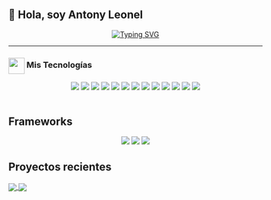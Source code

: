 ## 👋 Hola, soy Antony Leonel

<p align="center">
  <a href="https://github.com/DenverCoder1/readme-typing-svg">
    <img src="https://readme-typing-svg.herokuapp.com?font=IBM+Plex+Sans&size=22&color=58A6FF&center=true&vCenter=true&lines=Bienvenido+a+mi+perfil+de+GitHub!;Soy+Desarrollador+Frontend+Hondureño;Con+más+de+2+años+de+experiencia;Apasionado+por+la+web+y+la+tecnología" alt="Typing SVG" />
  </a>
</p>

---

### <img src="https://media2.giphy.com/media/QssGEmpkyEOhBCb7e1/giphy.gif" width="32px" style="vertical-align:middle" /> Mis Tecnologías 
<!-- Tecnologías -->


<div align="center">
  
  <img src="https://img.shields.io/badge/Blender-F5792A?style=for-the-badge&logo=blender&logoColor=white" />
  <img src="https://img.shields.io/badge/Clerk-3E1EDE?style=for-the-badge&logo=clerk&logoColor=white" />
  <img src="https://img.shields.io/badge/CSS%20-%231572B6.svg?style=for-the-badge&logo=css3&logoColor=white" />
  <img src="https://img.shields.io/badge/Firebase-FFCA28?style=for-the-badge&logo=firebase&logoColor=black" />
  <img src="https://img.shields.io/badge/Git-F05032?style=for-the-badge&logo=git&logoColor=white" />
  <img src="https://img.shields.io/badge/GitHub-181717?style=for-the-badge&logo=github&logoColor=white" />
  <img src="https://img.shields.io/badge/HTML5%20-%23E34F26.svg?style=for-the-badge&logo=html5&logoColor=white" />
  <img src="https://img.shields.io/badge/JavaScript%20-%23F7DF1E.svg?style=for-the-badge&logo=javascript&logoColor=black" />
  <img src="https://img.shields.io/badge/Node.js-339933?style=for-the-badge&logo=nodedotjs&logoColor=white" />
  <img src="https://img.shields.io/badge/Photoshop-31A8FF?style=for-the-badge&logo=adobephotoshop&logoColor=white" />
  <img src="https://img.shields.io/badge/Supabase-3FCF8E?style=for-the-badge&logo=supabase&logoColor=white" />
  <img src="https://img.shields.io/badge/Three.js-000000?style=for-the-badge&logo=three.js&logoColor=white" />
  <img src="https://img.shields.io/badge/TypeScript-3178C6?style=for-the-badge&logo=typescript&logoColor=white" />

</div>

<br/>

<!-- Frameworks -->
<h2>Frameworks</h2>
<div align="center">

  <img src="https://img.shields.io/badge/Astro%20-%23FF6600.svg?style=for-the-badge&logo=astro&logoColor=white" />
  <img src="https://img.shields.io/badge/Next.js-000000?style=for-the-badge&logo=nextdotjs&logoColor=white" />
  <img src="https://img.shields.io/badge/React%20-%231572B6.svg?style=for-the-badge&logo=react&logoColor=white" />

</div>
<h2>
  
## Proyectos recientes
</h2>


<a href="https://github.com/JackTony12/AntonyLeon">
  <img align="center" src="https://github-readme-stats.vercel.app/api/pin/?username=JackTony12&repo=AntonyLeon&theme=onedark" />
</a>
<a href="https://github.com/JackTony12/cat_web">
  <img align="center" src="https://github-readme-stats.vercel.app/api/pin/?username=JackTony12&repo=cat_web&theme=onedark" />
</a>







